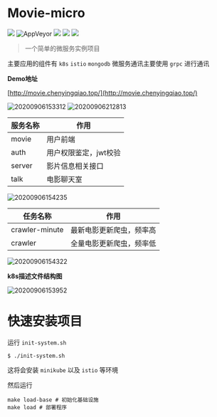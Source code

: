 # Movie-micro

![](https://img.shields.io/badge/License-MIT-orange)
![AppVeyor](https://img.shields.io/badge/Docker-32M-yellowgreen)
![](https://img.shields.io/badge/Istio-1.6.5-red)
![](https://img.shields.io/badge/K8s-v1.18.3-yellowgreen)
![](https://img.shields.io/badge/minikube-v1.12.2-orange)

> 一个简单的微服务实例项目

主要应用的组件有 `k8s` `istio` `mongodb`
微服务通讯主要使用 `grpc` 进行通讯

**Demo地址**

[http://movie.chenyingqiao.top/](http://movie.chenyingqiao.top/)

![20200906153312](http://img.chenyingqiao.top/blog/20200906153312.png)
![20200906212813](http://img.chenyingqiao.top/blog/20200906212813.png)

|  服务名称 |  作用 |
|---|---|
| movie  |  用户前端 |
| auth  |  用户权限鉴定，jwt校验 |
| server  |  影片信息相关接口 |
| talk  |  电影聊天室 |

![20200906154235](http://img.chenyingqiao.top/blog/20200906154235.png)

|  任务名称 |  作用 |
|---|---|
| crawler-minute  |  最新电影更新爬虫，频率高 |
| crawler  |  全量电影更新爬虫，频率低 |


![20200906154322](http://img.chenyingqiao.top/blog/20200906154322.png)

**k8s描述文件结构图**

![20200906153952](http://img.chenyingqiao.top/blog/20200906153952.png)

# 快速安装项目

运行 `init-system.sh`

```shell
$ ./init-system.sh
```

这将会安装 `minikube` 以及 `istio` 等环境

然后运行 
```shell
make load-base # 初始化基础设施
make load # 部署程序
```